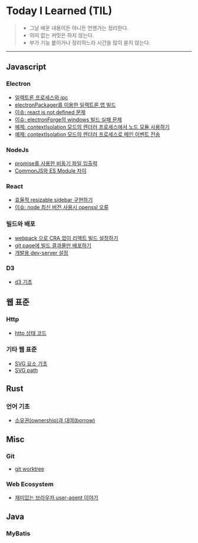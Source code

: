 # Today I Learned (TIL)
> - 그날 배운 내용이든 아니든 언젠가는 정리한다.
> - 의미 없는 커밋은 하지 않는다.
> - 부가 기능 붙이거나 정리하느라 시간을 많이 쏟지 않는다.
***

## Javascript
### Electron
- [일렉트론 프로세스와 ipc](./electron/electron-process-and-ipc.md)
- [electronPackager를 이용한 일렉트론 앱 빌드](./electron/electron-packager.md)
- [이슈: react is not defined 문제](./electron/issue-react-is-not-defined.md)
- [이슈: electronForge의 windows 빌드 실패 문제](./electron/issue-electron-forge-build-fail.md)
- [예제: contextIsolation 모드의 렌더러 프로세스에서 노드 모듈 사용하기](./electron/example-import-node-on-renderer.md)
- [예제: contextIsolation 모드의 렌더러 프로세스로 메인 이벤트 전송](./electron/example-send-event-to-renderer.md)

### NodeJs
- [promise를 사용한 비동기 파일 입출력](./nodejs/promise-async-io.md)
- [CommonJS와 ES Module 차이](./nodejs/commonjs-and-es.md)

### React
- [효율적 resizable sidebar 구현하기](./react/resizable-sidebar.md)
- [이슈: node 최신 버전 사용시 openssl 오류](./react/issue-openssl.md)

### 빌드와 배포
- [webpack 으로 CRA 없이 리액트 빌드 설정하기](./jsbuild/react-without-cra.md)
- [git page에 빌드 결과물만 배포하기](./jsbuild/gitpage-deploy.md)
- [개발용 dev-server 설정](./jsbuild/dev-server.md)

### D3
- [d3 기초](./d3/tutorials.md)

## 웹 표준
### Http
- [http 상태 코드](./http/http-status-code.md)

### 기타 웹 표준
- [SVG 요소 기초](./svg/elements.md)
- [SVG path](./svg/path.md)

## Rust
### 언어 기초
- [소유권(ownership)과 대여(borrow)](./rust/ownership-and-borrow.md)

## Misc
### Git
- [git worktree](./git/worktree.md)

### Web Ecosystem
- [재미있는 브라우저 user-agent 이야기](./browser/user-agent.md)

## Java
### MyBatis
